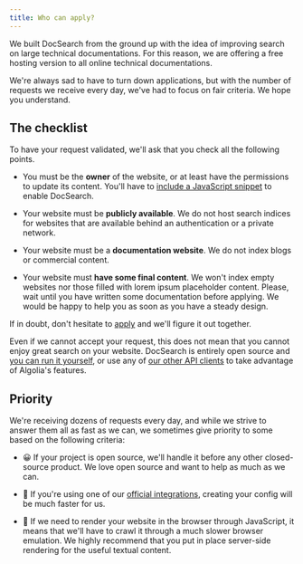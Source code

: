 ```yaml
---
title: Who can apply?
---
```


We built DocSearch from the ground up with the idea of improving search on large
technical documentations. For this reason, we are offering a free hosting
version to all online technical documentations.

We're always sad to have to turn down applications, but with the number of
requests we receive every day, we've had to focus on fair criteria. We hope you
understand.

## The checklist

To have your request validated, we'll ask that you check all the following
points.

- You must be the **owner** of the website, or at least have the permissions to
  update its content. You'll have to [include a JavaScript snippet](dropdown) to
  enable DocSearch.

- Your website must be **publicly available**. We do not host search indices for
  websites that are available behind an authentication or a private network.

- Your website must be a **documentation website**. We do not index blogs or
  commercial content.

- Your website must **have some final content**. We won't index empty websites
  nor those filled with lorem ipsum placeholder content. Please, wait until you
  have written some documentation before applying. We would be happy to help you
  as soon as you have a steady design.

If in doubt, don't hesitate to [apply][1] and we'll figure it out together.

Even if we cannot accept your request, this does not mean that you cannot enjoy
great search on your website. DocSearch is entirely open source and [you can run
it yourself][2], or use any of [our other API clients][3] to take advantage of
Algolia's features.

## Priority

We're receiving dozens of requests every day, and while we strive to answer them
all as fast as we can, we sometimes give priority to some based on the following
criteria:

- 😀 If your project is open source, we'll handle it before any other
  closed-source product. We love open source and want to help as much as we can.

- 🙂 If you're using one of our [official integrations][4], creating your config
  will be much faster for us.

- 🙁 If we need to render your website in the browser through JavaScript, it
  means that we'll have to crawl it through a much slower browser emulation. We
  highly recommend that you put in place server-side rendering for the useful
  textual content.

[1]: apply.mdx
[2]: run-your-own.md
[3]: https://www.algolia.com/doc/api-client/getting-started/install/javascript/
[4]: integrations.md
